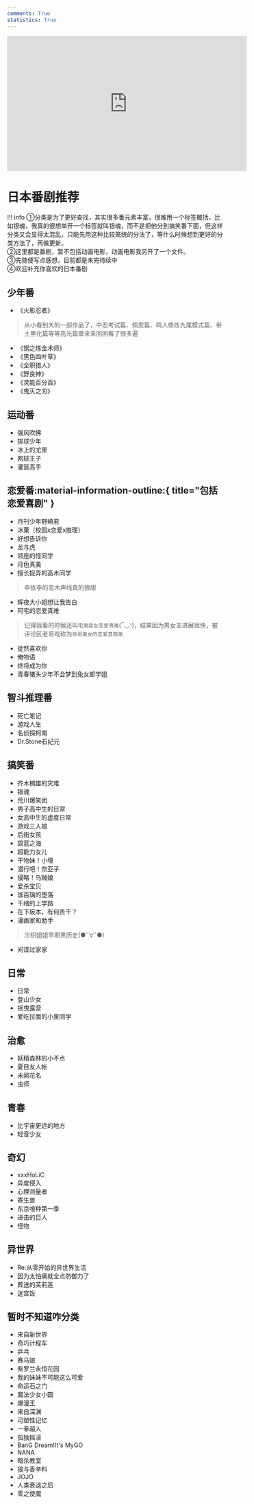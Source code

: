 ```yaml
---
comments: True
statistics: True
---
```


<iframe width="560" height="315" src="https://www.youtube.com/embed/3ZIFNKYQj7g?si=HRTcXrV1g1-qHvAY" title="YouTube video player" frameborder="0" allow="accelerometer; autoplay; clipboard-write; encrypted-media; gyroscope; picture-in-picture; web-share" referrerpolicy="strict-origin-when-cross-origin" allowfullscreen></iframe>

# 日本番剧推荐
!!! info 
    ①分类是为了更好查找，其实很多番元素丰富，很难用一个标签概括，比如银魂，我真的很想单开一个标签就叫银魂，而不是把他分到搞笑番下面，但这样分类又会显得太混乱，只能先用这种比较笼统的分法了，等什么时候想到更好的分类方法了，再做更新。<br>
    ②这里都是番剧，暂不包括动画电影，动画电影我另开了一个文件。<br>
    ③先随便写点感想，目前都是未完待续中<br>
    ④欢迎补充你喜欢的日本番剧<br>

## 少年番
+ 《火影忍者》
>从小看到大的一部作品了，中忍考试篇、佩恩篇、鸣人修炼九尾模式篇、带土黑化篇等等高光篇章来来回回看了很多遍
+ 《钢之炼金术师》
+ 《黑色四叶草》
+ 《全职猎人》
+ 《野良神》
+ 《灵能百分百》
+ 《鬼灭之刃》


## 运动番
+ 强风吹拂
+ 排球少年
+ 冰上的尤里
+ 网球王子
+ 灌篮高手

## 恋爱番:material-information-outline:{ title="包括恋爱喜剧" }
+ 月刊少年野崎君
+ 冰菓（校园x恋爱x推理）
+ 好想告诉你
+ 龙与虎
+ 领座的怪同学
+ 月色真美
+ 擅长捉弄的高木同学
>李依李的高木声线真的很甜
+ 辉夜大小姐想让我告白
+ 阿宅的恋爱真难
>记得我看的时候还叫`宅男腐女恋爱真难`(‾◡◝)，结果因为男女主进展很快，被评论区老哥戏称为`帅哥美女的恋爱真简单`
+ 徒然喜欢你
+ 俺物语
+ 终将成为你
+ 青春猪头少年不会梦到兔女郎学姐

## 智斗推理番
+ 死亡笔记
+ 游戏人生
+ 名侦探柯南
+ Dr.Stone石纪元

## 搞笑番

+ 齐木楠雄的灾难
+ 银魂
+ 荒川爆笑团
+ 男子高中生的日常
+ 女高中生的虚度日常
+ 游戏三人娘
+ 后街女孩
+ 碧蓝之海
+ 超能力女儿
+ 干物妹！小埋
+ 潜行吧！奈亚子
+ 侵略！乌贼娘
+ 爱杀宝贝
+ 珈百璃的堕落
+ 千绪的上学路
+ 在下坂本，有何贵干？
+ 漫画家和助手
>沙织姐姐早期黑历史(●ˇ∀ˇ●)
+ 间谍过家家 

## 日常
+ 日常
+ 登山少女
+ 摇曳露营
+ 爱吃拉面的小泉同学
## 治愈
+ 妖精森林的小不点
+ 夏目友人帐
+ 未闻花名
+ 虫师

## 青春
+ 比宇宙更远的地方
+ 轻音少女

## 奇幻
+ xxxHoLiC
+ 异度侵入
+ 心理测量者
+ 寄生兽
+ 东京喰种第一季
+ 进击的巨人
+ 怪物

## 异世界
+ Re:从零开始的异世界生活
+ 因为太怕痛就全点防御力了
+ 葬送的芙莉莲
+ 迷宫饭
## 暂时不知道咋分类
+ 来自新世界
+ 奇巧计程车
+ 乒乓
+ 赛马娘
+ 紫罗兰永恒花园
+ 我的妹妹不可能这么可爱
+ 命运石之门
+ 魔法少女小圆
+ 爆漫王
+ 来自深渊
+ 可塑性记忆
+ 一拳超人
+ 孤独摇滚
+ BanG Dream!It's MyGO
+ NANA
+ 暗杀教室  
+ 狼与香辛料
+ JOJO
+ 人类衰退之后
+ 零之使魔
  



